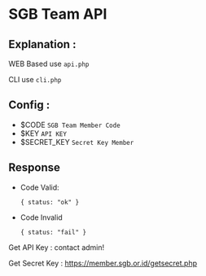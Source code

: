 # SGB Team API

## Explanation :
WEB Based use `api.php`

CLI use `cli.php`

## Config :
- $CODE `SGB Team Member Code`
- $KEY `API KEY`
- $SECRET_KEY `Secret Key Member`

    
## Response
- Code Valid:
  
      { status: "ok" }

- Code Invalid

      { status: "fail" }

Get API Key : contact admin!

Get Secret Key : https://member.sgb.or.id/getsecret.php
